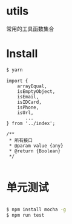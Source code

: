 # utils

常用的工具函数集合

# Install

```bash
$ yarn
```

```
import {
    arrayEqual,
    isEmptyObject,
    isEmail,
    isIDCard,
    isPhone,
    isUrl,
       ...
} from '../index';

/**
 * 所有接口
 * @param value {any}
 * @return {Boolean}
 */
 
```

# 单元测试

```bash

$ npm install mocha -g
$ npm run test

```
